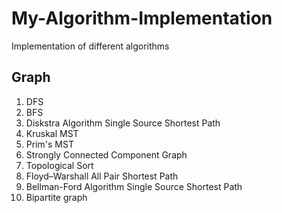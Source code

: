 # My-Algorithm-Implementation
Implementation of different algorithms

## Graph
 1. DFS
 2. BFS
 3. Diskstra Algorithm Single Source Shortest Path
 4. Kruskal MST
 5. Prim's MST
 6. Strongly Connected Component Graph
 7. Topological Sort
 8. Floyd–Warshall All Pair Shortest Path
 9. Bellman-Ford Algorithm Single Source Shortest Path
10. Bipartite graph
